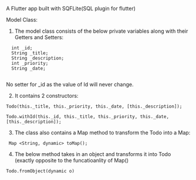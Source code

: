 

A Flutter app built with SQFLite(SQL plugin for flutter)

Model Class:

1. The model class consists of the below private variables along with their Getters and Setters:
```
  int _id;
  String _title;
  String _description;
  int _priority;
  String _date;
  
  ```
  No setter for _id as the value of Id will never change.
  
  2. It contains 2 constructors:
  ```
  Todo(this._title, this._priority, this._date, [this._description]);

  Todo.withId(this._id, this._title, this._priority, this._date,[this._description]);
  ```
3. The class also contains a Map method to transform the Todo into a Map:
```
 Map <String, dynamic> toMap();
 ```
 4. The below method takes in an object and transforms it into Todo (exactly opposite to the funcatioanlity of Map() 
 ```
 Todo.fromObject(dynamic o)
 ```
 
 
